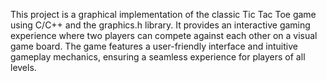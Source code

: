 This project is a graphical implementation of the classic Tic Tac Toe game using C/C++ and the graphics.h library. It provides an interactive gaming experience where two players can compete against each other on a visual game board. The game features a user-friendly interface and intuitive gameplay mechanics, ensuring a seamless experience for players of all levels.
